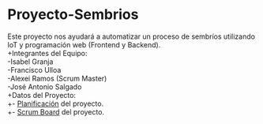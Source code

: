# Proyecto-Sembrios <br> 
Este proyecto nos ayudará a automatizar un proceso de sembríos utilizando IoT y programación web (Frontend y Backend). <br> 
+Integrantes del Equipo: <br> 
-Isabel Granja <br> 
-Francisco Ulloa <br> 
-Alexei Ramos (Scrum Master) <br> 
-José Antonio Salgado <br> 
+Datos del Proyecto: <br> 
+- [Planificación](https://docs.google.com/spreadsheets/d/1-cddvoDSyw2I8XNYn8ZqQmWVjBg3Su0xzEq4x_GCdgo/edit?usp=sharing) del proyecto. <br> 
+- [Scrum Board]() del proyecto. <br> 
